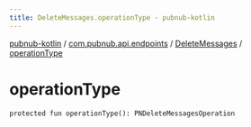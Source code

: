 ```yaml
---
title: DeleteMessages.operationType - pubnub-kotlin
---
```


[pubnub-kotlin](../../index.html) / [com.pubnub.api.endpoints](../index.html) / [DeleteMessages](index.html) / [operationType](./operation-type.html)

# operationType

`protected fun operationType(): PNDeleteMessagesOperation`